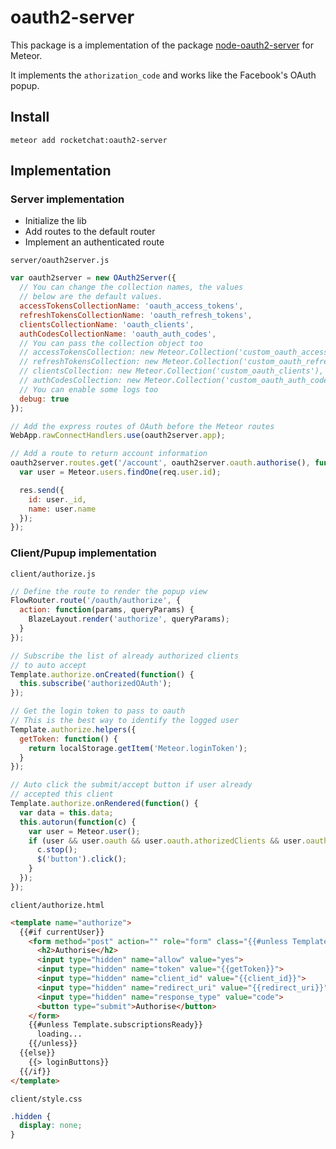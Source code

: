 # oauth2-server

This package is a implementation of the package [node-oauth2-server](https://github.com/thomseddon/node-oauth2-server) for Meteor.

It implements the `athorization_code` and works like the Facebook's OAuth popup.

## Install
```
meteor add rocketchat:oauth2-server
```

## Implementation

### Server implementation
 * Initialize the lib
 * Add routes to the default router
 * Implement an authenticated route

`server/oauth2server.js`
```javascript
var oauth2server = new OAuth2Server({
  // You can change the collection names, the values
  // below are the default values.
  accessTokensCollectionName: 'oauth_access_tokens',
  refreshTokensCollectionName: 'oauth_refresh_tokens',
  clientsCollectionName: 'oauth_clients',
  authCodesCollectionName: 'oauth_auth_codes',
  // You can pass the collection object too
  // accessTokensCollection: new Meteor.Collection('custom_oauth_access_tokens'),
  // refreshTokensCollection: new Meteor.Collection('custom_oauth_refresh_tokens'),
  // clientsCollection: new Meteor.Collection('custom_oauth_clients'),
  // authCodesCollection: new Meteor.Collection('custom_oauth_auth_codes'),
  // You can enable some logs too
  debug: true
});

// Add the express routes of OAuth before the Meteor routes
WebApp.rawConnectHandlers.use(oauth2server.app);

// Add a route to return account information
oauth2server.routes.get('/account', oauth2server.oauth.authorise(), function(req, res, next) {
  var user = Meteor.users.findOne(req.user.id);

  res.send({
    id: user._id,
    name: user.name
  });
});
```

### Client/Pupup implementation

`client/authorize.js`
```javascript
// Define the route to render the popup view
FlowRouter.route('/oauth/authorize', {
  action: function(params, queryParams) {
    BlazeLayout.render('authorize', queryParams);
  }
});

// Subscribe the list of already authorized clients
// to auto accept
Template.authorize.onCreated(function() {
  this.subscribe('authorizedOAuth');
});

// Get the login token to pass to oauth
// This is the best way to identify the logged user
Template.authorize.helpers({
  getToken: function() {
    return localStorage.getItem('Meteor.loginToken');
  }
});

// Auto click the submit/accept button if user already
// accepted this client
Template.authorize.onRendered(function() {
  var data = this.data;
  this.autorun(function(c) {
    var user = Meteor.user();
    if (user && user.oauth && user.oauth.athorizedClients && user.oauth.athorizedClients.indexOf(data.client_id()) > -1) {
      c.stop();
      $('button').click();
    }
  });
});
```

`client/authorize.html`
```html
<template name="authorize">
  {{#if currentUser}}
    <form method="post" action="" role="form" class="{{#unless Template.subscriptionsReady}}hidden{{/unless}}">
      <h2>Authorise</h2>
      <input type="hidden" name="allow" value="yes">
      <input type="hidden" name="token" value="{{getToken}}">
      <input type="hidden" name="client_id" value="{{client_id}}">
      <input type="hidden" name="redirect_uri" value="{{redirect_uri}}">
      <input type="hidden" name="response_type" value="code">
      <button type="submit">Authorise</button>
    </form>
    {{#unless Template.subscriptionsReady}}
      loading...
    {{/unless}}
  {{else}}
    {{> loginButtons}}
  {{/if}}
</template>
```

`client/style.css`
```css
.hidden {
  display: none;
}
```
